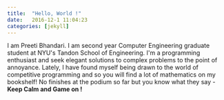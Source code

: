 ```yaml
---
title:  "Hello, World !"
date:   2016-12-1 11:04:23
categories: [jekyll]
---
```


I am Preeti Bhandari. I am second year Computer Engineering graduate student at NYU's Tandon School of Engineering. I'm a programming enthusiast and seek elegant solutions to complex problems to the point of annoyance. Lately, I have found myself being drawn to the world of competitive programming and so you will find a lot of mathematics on my bookshelf! No finishes at the podium so far but you know what they say - **Keep Calm and Game on !**
